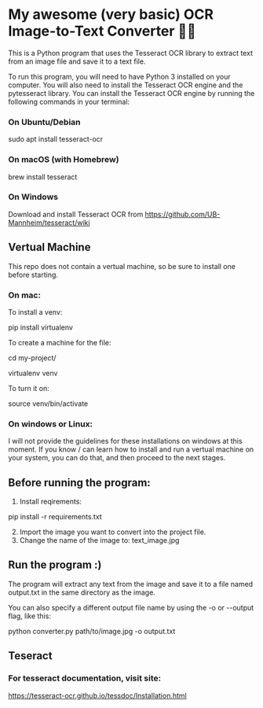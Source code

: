 # My awesome (very basic) OCR Image-to-Text Converter 🤟🏻

This is a Python program that uses the Tesseract OCR library to extract text from an image file and save it to a text file.

To run this program, you will need to have Python 3 installed on your computer. You will also need to install the Tesseract OCR engine and the pytesseract library. You can install the Tesseract OCR engine by running the following commands in your terminal:

### On Ubuntu/Debian
sudo apt install tesseract-ocr

### On macOS (with Homebrew)
brew install tesseract

### On Windows
Download and install Tesseract OCR from https://github.com/UB-Mannheim/tesseract/wiki


## Vertual Machine
This repo does not contain a vertual machine, so be sure to install one before starting.

### On mac:
To install a venv:

pip install virtualenv

To create a machine for the file:

cd my-project/

virtualenv venv

To turn it on:

source venv/bin/activate

### On windows or Linux:
I will not provide the guidelines for these installations on windows at this moment.
If you know / can learn how to install and run a vertual machine on your system, you can do that, and then proceed to the next stages.

## Before running the program:

1. Install reqirements:

pip install -r requirements.txt

2. Import the image you want to convert into the project file.
3. Change the name of the image to:
    text_image.jpg

## Run the program :)
The program will extract any text from the image and save it to a file named output.txt in the same directory as the image.

You can also specify a different output file name by using the -o or --output flag, like this:

python converter.py path/to/image.jpg -o output.txt

## Teseract
### For tesseract documentation, visit site:

https://tesseract-ocr.github.io/tessdoc/Installation.html
